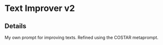 
# Text Improver v2



## Details
My own prompt for improving texts. Refined using the COSTAR metaprompt.




